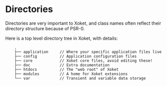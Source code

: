 # Directories

Directories are very important to Xoket, and class names often reflect their directory structure because of PSR-0.

Here is a top level directory tree in Xoket, with details:

		.
		├── application     // Where your specific application files live
		├── config          // Application configuration files
		├── core            // Xoket core files, avoid editing these!
		├── doc             // Extra documentation
		├── htdocs          // The "web root" of Xoket
		├── modules         // A home for Xoket extensions
		└── var             // Transient and variable data storage

